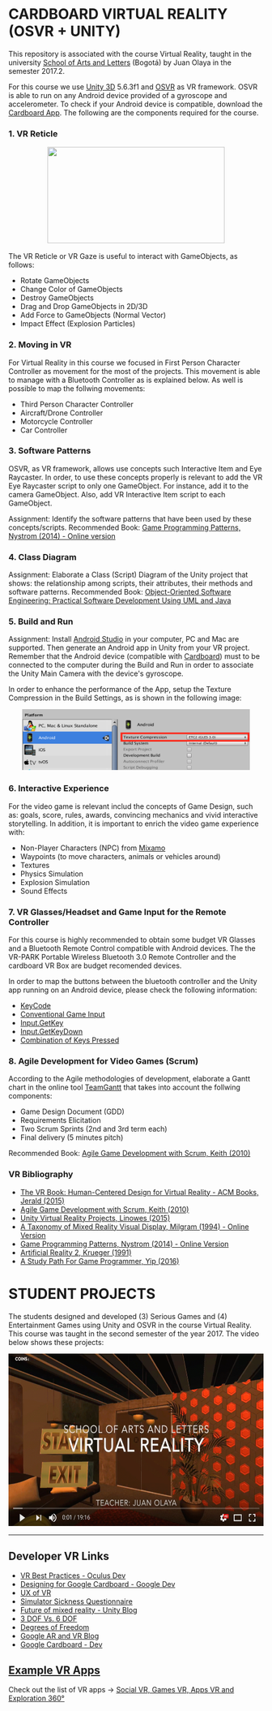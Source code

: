 # CARDBOARD VIRTUAL REALITY (OSVR + UNITY)

This repository is associated with the course Virtual Reality, taught in the university [School of Arts and Letters](https://artesyletras.com.co/ingenieria-de-las-artes-digitales/) (Bogotá) by Juan Olaya in the semester 2017.2. 

For this course we use [Unity 3D](https://unity3d.com/) 5.6.3f1 and [OSVR](https://github.com/OSVR/OSVR-Unity) as VR framework. OSVR is able to run on any Android device provided of a gyroscope and accelerometer. To check if your Android device is compatible, download the [Cardboard App](https://play.google.com/store/apps/details?id=com.google.samples.apps.cardboarddemo&hl=es_419). The following are the components required for the course.

### 1. VR Reticle 
<p align="center">
  <a>
    <img src="Images/VRreticle.gif" width=350 height=190>
  </a>
</p>

The VR Reticle or VR Gaze is useful to interact with GameObjects, as follows:
- Rotate GameObjects
- Change Color of GameObjects
- Destroy GameObjects
- Drag and Drop GameObjects in 2D/3D
- Add Force to GameObjects (Normal Vector)
- Impact Effect (Explosion Particles)

### 2. Moving in VR
For Virtual Reality in this course we focused in First Person Character Controller as movement for the most of the projects. This movement is able to manage with a Bluetooth Controller as is explained below. As well is possible to map the follwing movements:
- Third Person Character Controller
- Aircraft/Drone Controller
- Motorcycle Controller
- Car Controller

### 3. Software Patterns 
OSVR, as VR framework, allows use concepts such Interactive Item and Eye Raycaster. In order, to use these concepts properly is relevant to add the VR Eye Raycaster script to only one GameObject. For instance, add it to the camera GameObject. Also, add VR Interactive Item script to each GameObject. 

Assignment: Identify the software patterns that have been used by these concepts/scripts.
Recommended Book: [Game Programming Patterns, Nystrom (2014) - Online version](http://gameprogrammingpatterns.com/contents.html)

### 4. Class Diagram

Assignment: Elaborate a Class (Script) Diagram of the Unity project that shows: the relationship among scripts, their attributes, their methods and software patterns. Recommended Book: [Object-Oriented Software Engineering: Practical Software Development Using UML and Java](https://www.amazon.com/Object-Oriented-Software-Engineering-Practical-Development/dp/0077109082)

### 5. Build and Run
Assignment: Install [Android Studio](https://developer.android.com/studio/index.html) in your computer, PC and Mac are supported. Then generate an Android app in Unity from your VR project. Remember that the Android device (compatible with [Cardboard](https://play.google.com/store/apps/details?id=com.google.samples.apps.cardboarddemo&hl=es_419)) must to be connected to the computer during the Build and Run in order to associate the Unity Main Camera with the device's gyroscope.

In order to enhance the performance of the App, setup the Texture Compression in the Build Settings, as is shown in the following image:

<p align="center">
  <a>
    <img src="Images/BuildAndRun.png" width=450 height=120>
  </a>
</p>

### 6. Interactive Experience
For the video game is relevant includ the concepts of Game Design, such as: goals, score, rules, awards, convincing mechanics and vivid interactive storytelling. In addition, it is important to enrich the video game experience with:

- Non-Player Characters (NPC) from [Mixamo](https://www.mixamo.com)
- Waypoints (to move characters, animals or vehicles around)
- Textures
- Physics Simulation
- Explosion Simulation
- Sound Effects 

### 7.  VR Glasses/Headset and Game Input for the Remote Controller 
For this course is highly recommended to obtain some budget VR Glasses and a Bluetooth Remote Control compatible with Android devices. The the VR-PARK Portable Wireless Bluetooth 3.0 Remote Controller and the cardboard VR Box are budget recomended devices.

In order to map the buttons between the bluetooth controller and the Unity app running on an Android device, please check the following information:

- [KeyCode](https://docs.unity3d.com/ScriptReference/KeyCode.html)
- [Conventional Game Input](https://docs.unity3d.com/Manual/ConventionalGameInput.html)
- [Input.GetKey](https://docs.unity3d.com/ScriptReference/Input.GetKey.html)
- [Input.GetKeyDown](https://docs.unity3d.com/ScriptReference/Input.GetKeyDown.html)
- [Combination of Keys Pressed](https://answers.unity.com/questions/49285/how-can-i-get-a-combination-of-keys-pressed.html)

### 8. Agile Development for Video Games (Scrum)
According to the Agile methodologies of development, elaborate a Gantt chart in the online tool [TeamGantt](https://www.teamgantt.com/) that takes into account the follwing components:
- Game Design Document (GDD)
- Requirements Elicitation
- Two Scrum Sprints (2nd and 3rd term each) 
- Final delivery (5 minutes pitch)

Recommended Book: [Agile Game Development with Scrum, Keith (2010)](https://www.amazon.com/Agile-Development-Scrum-Addison-Wesley-Signature/dp/0321618521/ref=sr_1_1?ie=UTF8&qid=1516825327&sr=8-1&keywords=agile+game+development+with+scrum)

### VR Bibliography
- [The VR Book: Human-Centered Design for Virtual Reality - ACM Books, Jerald (2015)](https://www.amazon.com/VR-Book-Human-Centered-Virtual-Reality/dp/1970001127/ref=sr_1_1?ie=UTF8&qid=1516756592&sr=8-1&keywords=VR-Book-Human-Centered-Virtual-Reality)
- [Agile Game Development with Scrum, Keith (2010)](https://www.amazon.com/Agile-Development-Scrum-Addison-Wesley-Signature/dp/0321618521/ref=sr_1_1?ie=UTF8&qid=1516825327&sr=8-1&keywords=agile+game+development+with+scrum)
- [Unity Virtual Reality Projects, Linowes (2015)](https://www.amazon.com/dp/178398855X/ref=sspa_dk_detail_0?psc=1&pd_rd_i=178398855X&pd_rd_wg=wDE6o&pd_rd_r=VS6C5Y7P24ZZC3FJ6KR5&pd_rd_w=03w3M)
- [A Taxonomy of Mixed Reality Visual Display, Milgram (1994) - Online Version](http://etclab.mie.utoronto.ca/people/paul_dir/IEICE94/ieice.html)
- [Game Programming Patterns, Nystrom (2014) - Online Version](http://gameprogrammingpatterns.com/contents.html)
- [Artificial Reality 2, Krueger (1991)](https://www.amazon.com/Artificial-Reality-2nd-Myron-Krueger/dp/0201522608/ref=sr_1_2?ie=UTF8&qid=1497846274&sr=8-2&keywords=Artificial+Reality)
- [A Study Path For Game Programmer, Yip (2016)](https://github.com/miloyip/game-programmer)


# STUDENT PROJECTS
The students designed and developed (3) Serious Games and (4) Entertainment Games using Unity and OSVR in the course Virtual Reality. This course was taught in the second semester of the year 2017. The video below shows these projects:

<p align="center">
  <a href="https://youtu.be/51uu72lHyX4" target="_blank">
    <img src="Images/YoutubeVideo.png" width=600 height=340>
  </a>
</p>

***

## Developer VR Links
- [VR Best Practices - Oculus Dev](https://developer.oculus.com/design/latest/concepts/book-bp/)
- [Designing for Google Cardboard - Google Dev](https://designguidelines.withgoogle.com/cardboard/designing-for-google-cardboard/a-new-dimension.html)
- [UX of VR](https://www.uxofvr.com/)
- [Simulator Sickness Questionnaire](http://w3.uqo.ca/cyberpsy/docs/qaires/ssq/SSQ_va.pdf)
- [Future of mixed reality - Unity Blog](https://blogs.unity3d.com/2017/09/05/looking-to-the-future-of-mixed-reality-part-i/)
- [3 DOF Vs. 6 DOF](https://www.youtube.com/watch?v=Hu8si8Vgrmg&list=PLBD3ein1xee0HvbbWZxPmt76fISSpAERp&index=17)
- [Degrees of Freedom](http://www.leadingones.com/articles/intro-to-vr-4.html)
- [Google AR and VR Blog](https://blog.google/products/google-vr/)
- [Google Cardboard - Dev](https://developers.google.com/vr/) 

## [Example VR Apps](https://github.com/JuanOlaya/Virtual-Reality/blob/master/exampleVR.md#example-vr-apps)
Check out the list of VR apps -> [Social VR, Games VR, Apps VR and Exploration 360°](https://github.com/JuanOlaya/Virtual-Reality/blob/master/exampleVR.md#example-vr-apps)
